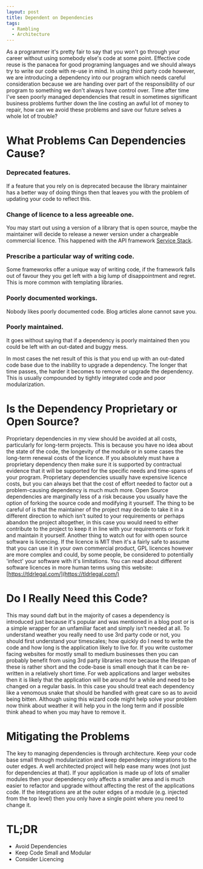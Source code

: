 ```yaml
---
layout: post
title: Dependent on Dependencies
tags:
  - Rambling
  - Architecture
---
```


As a programmer it's pretty fair to say that you won't go through your career without using somebody else's code at some point. Effective code reuse is the panacea for good programing languages and we should always try to write our code with re-use in mind.
In using third party code however, we are introducing a dependency into our program which needs careful consideration because we are handing over part of the responsibility of our program to something we don't always have control over. Time after time I've seen poorly managed dependencies that result in sometimes significant business problems further down the line costing an awful lot of money to repair, how can we avoid these problems and save our future selves a whole lot of trouble?

# What Problems Can Dependencies Cause?  
### Deprecated features.
If a feature that you rely on is deprecated because the library maintainer has a better way of doing things then that leaves you with the problem of updating your code to reflect this.

### Change of licence to a less agreeable one.
You may start out using a version of a library that is open source, maybe the maintainer will decide to release a newer version under a chargeable commercial licence. This happened with the API framework [Service Stack](https://servicestack.net/pricing).

### Prescribe a particular way of writing code.
Some frameworks offer a unique way of writing code, if the framework falls out of favour they you get left with a big lump of disappointment and regret. This is more common with templating libraries.

### Poorly documented workings.
Nobody likes poorly documented code. Blog articles alone cannot save you.

### Poorly maintained.
It goes without saying that if a dependency is poorly maintained then you could be left with an out-dated and buggy mess.

In most cases the net result of this is that you end up with an out-dated code base due to the inability to upgrade a dependency. The longer that time passes, the harder it becomes to remove or upgrade the dependency. This is usually compounded by tightly integrated code and poor modularization.

# Is the Dependency Proprietary or Open Source?
Proprietary dependencies in my view should be avoided at all costs, particularly for long-term projects. This is because you have no idea about the state of the code, the longevity of the module or in some cases the long-term renewal costs of the licence. If you absolutely must have a proprietary dependency then make sure it is supported by contractual evidence that it will be supported for the specific needs and time-spans of your program. Proprietary dependencies usually have expensive licence costs, but you can always bet that the cost of effort needed to factor out a problem-causing dependency is much much more.
Open Source dependencies are marginally less of a risk because you usually have the option of forking the source code and modifying it yourself. The thing to be careful of is that the maintainer of the project may decide to take it in a different direction to which isn't suited to your requirements or perhaps abandon the project altogether, in this case you would need to either contribute to the project to keep it in line with your requirements or fork it and maintain it yourself. Another thing to watch out for with open source software is licencing. If the licence is MIT then it's a fairly safe to assume that you can use it in your own commercial product, GPL licences however are more complex and could, by some people, be considered to potentially 'infect' your software with it's limitations. You can read about different software licences in more human terms using this website: [https://tldrlegal.com/](https://tldrlegal.com/)

# Do I Really Need this Code?
This may sound daft but in the majority of cases a dependency is introduced just because it's popular and was mentioned in a blog post or is a simple wrapper for an unfamiliar facet and simply isn't needed at all.
To understand weather you really need to use 3rd party code or not, you should first understand your timescales; how quickly do I need to write the code and how long is the application likely to live for. If you write customer facing websites for mostly small to medium businesses then you can probably benefit from using 3rd party libraries more because the lifespan of these is rather short and the code-base is small enough that it can be re-written in a relatively short time. For web applications and larger websites then it is likely that the application will be around for a while and need to be changed on a regular basis. In this case you should treat each dependency like a venomous snake that should be handled with great care so as to avoid being bitten. Although using this wizard code might help solve your problem now think about weather it will help you in the long term and if possible think ahead to when you may have to remove it.

# Mitigating the Problems
The key to managing dependencies is through architecture. Keep your code base small through modularization and keep dependency integrations to the outer edges. A well architected project will help ease many woes (not just for dependencies at that). If your application is made up of lots of smaller modules then your dependency only affects a smaller area and is much easier to refactor and upgrade without affecting the rest of the applications code. If the integrations are at the outer edges of a module (e.g. injected from the top level) then you only have a single point where you need to change it.

# TL;DR
- Avoid Dependencies
- Keep Code Small and Modular
- Consider Licencing
